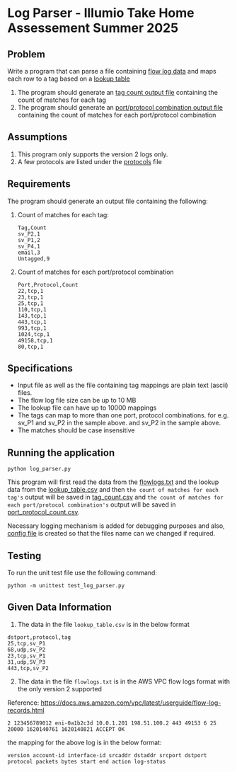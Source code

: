 # Log Parser - Illumio Take Home Assessement Summer 2025

## Problem
Write a program that can parse a file containing [flow log data](/flowlogs.txt) and maps each row to a tag based on a [lookup table](/lookup_table.csv)
1. The program should generate an [tag count output file](/tag_count.csv)  containing the count of matches for each tag
2. The program should generate an [port/protocol combination output file](/port_protocol_count.csv) containing the count of matches for each port/protocol combination 


## Assumptions

1. This program only supports the version 2 logs only.
2. A few protocols are listed under the [protocols](/protocols.csv) file

## Requirements

The program should generate an output file containing the following:

1. Count of matches for each tag:

   ```
   Tag,Count
   sv_P2,1
   sv_P1,2
   sv_P4,1
   email,3
   Untagged,9
   ```

2. Count of matches for each port/protocol combination

   ```
   Port,Protocol,Count
   22,tcp,1
   23,tcp,1
   25,tcp,1
   110,tcp,1
   143,tcp,1
   443,tcp,1
   993,tcp,1
   1024,tcp,1
   49158,tcp,1
   80,tcp,1
   ```

## Specifications

- Input file as well as the file containing tag mappings are plain text (ascii) files.
- The flow log file size can be up to 10 MB 
- The lookup file can have up to 10000 mappings
- The tags can map to more than one port, protocol combinations.  for e.g. sv_P1 and sv_P2 in the sample above. 
  and sv_P2 in the sample above.
- The matches should be case insensitive 

## Running the application

```
python log_parser.py
```
This program will first read the data from the [flowlogs.txt](/flowlogs.txt) and the lookup data from the [lookup_table.csv](/lookup_table.csv) and then `the count of matches for each tag's` output will be saved in [tag_count.csv](/tag_count.csv) and `the count of matches for each port/protocol combination's` output will be saved in [port_protocol_count.csv](/port_protocol_count.csv).

Necessary logging mechanism is added for debugging purposes and also, [config file](/config.ini) is created so that the files name can we changed if required.

## Testing

To run the unit test file use the following command:

```
python -m unittest test_log_parser.py
```

## Given Data Information
1. The data in the file `lookup_table.csv` is in the below format

```
dstport,protocol,tag
25,tcp,sv_P1
68,udp,sv_P2
23,tcp,sv_P1
31,udp,SV_P3
443,tcp,sv_P2
```
2. The data in the file `flowlogs.txt` is in the AWS VPC flow logs format with the only version 2 supported

Reference: https://docs.aws.amazon.com/vpc/latest/userguide/flow-log-records.html

```
2 123456789012 eni-0a1b2c3d 10.0.1.201 198.51.100.2 443 49153 6 25 20000 1620140761 1620140821 ACCEPT OK 
```
the mapping for the above log is in the below format:

```
version account-id interface-id srcaddr dstaddr srcport dstport protocol packets bytes start end action log-status
```
